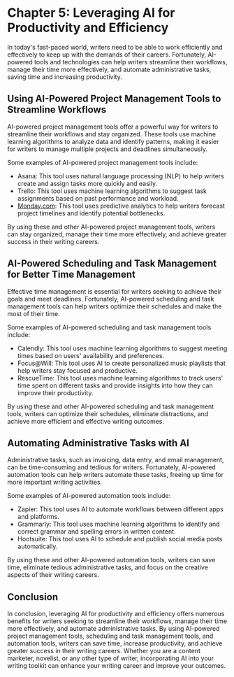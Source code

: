 Chapter 5: Leveraging AI for Productivity and Efficiency
========================================================

In today's fast-paced world, writers need to be able to work efficiently and effectively to keep up with the demands of their careers. Fortunately, AI-powered tools and technologies can help writers streamline their workflows, manage their time more effectively, and automate administrative tasks, saving time and increasing productivity.

Using AI-Powered Project Management Tools to Streamline Workflows
-----------------------------------------------------------------

AI-powered project management tools offer a powerful way for writers to streamline their workflows and stay organized. These tools use machine learning algorithms to analyze data and identify patterns, making it easier for writers to manage multiple projects and deadlines simultaneously.

Some examples of AI-powered project management tools include:

* Asana: This tool uses natural language processing (NLP) to help writers create and assign tasks more quickly and easily.
* Trello: This tool uses machine learning algorithms to suggest task assignments based on past performance and workload.
* [Monday.com](http://Monday.com): This tool uses predictive analytics to help writers forecast project timelines and identify potential bottlenecks.

By using these and other AI-powered project management tools, writers can stay organized, manage their time more effectively, and achieve greater success in their writing careers.

AI-Powered Scheduling and Task Management for Better Time Management
--------------------------------------------------------------------

Effective time management is essential for writers seeking to achieve their goals and meet deadlines. Fortunately, AI-powered scheduling and task management tools can help writers optimize their schedules and make the most of their time.

Some examples of AI-powered scheduling and task management tools include:

* Calendly: This tool uses machine learning algorithms to suggest meeting times based on users' availability and preferences.
* Focus@Will: This tool uses AI to create personalized music playlists that help writers stay focused and productive.
* RescueTime: This tool uses machine learning algorithms to track users' time spent on different tasks and provide insights into how they can improve their productivity.

By using these and other AI-powered scheduling and task management tools, writers can optimize their schedules, eliminate distractions, and achieve more efficient and effective writing outcomes.

Automating Administrative Tasks with AI
---------------------------------------

Administrative tasks, such as invoicing, data entry, and email management, can be time-consuming and tedious for writers. Fortunately, AI-powered automation tools can help writers automate these tasks, freeing up time for more important writing activities.

Some examples of AI-powered automation tools include:

* Zapier: This tool uses AI to automate workflows between different apps and platforms.
* Grammarly: This tool uses machine learning algorithms to identify and correct grammar and spelling errors in written content.
* Hootsuite: This tool uses AI to schedule and publish social media posts automatically.

By using these and other AI-powered automation tools, writers can save time, eliminate tedious administrative tasks, and focus on the creative aspects of their writing careers.

Conclusion
----------

In conclusion, leveraging AI for productivity and efficiency offers numerous benefits for writers seeking to streamline their workflows, manage their time more effectively, and automate administrative tasks. By using AI-powered project management tools, scheduling and task management tools, and automation tools, writers can save time, increase productivity, and achieve greater success in their writing careers. Whether you are a content marketer, novelist, or any other type of writer, incorporating AI into your writing toolkit can enhance your writing career and improve your outcomes.
